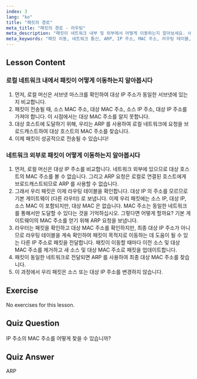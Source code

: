```yaml
---
index: 3
lang: "ko"
title: "패킷의 경로"
meta_title: "패킷의 경로 - 라우팅"
meta_description: "패킷이 네트워크 내부 및 외부에서 어떻게 이동하는지 알아보세요. 네트워크 통신을 위한 IP, MAC, ARP 및 라우팅 테이블을 이해하세요. Linux 네트워킹 여정을 시작하세요!"
meta_keywords: "패킷 이동, 네트워크 통신, ARP, IP 주소, MAC 주소, 라우팅 테이블, Linux 네트워킹, 초보자 가이드"
---
```


## Lesson Content

### 로컬 네트워크 내에서 패킷이 어떻게 이동하는지 알아봅시다

1. 먼저, 로컬 머신은 서브넷 마스크를 확인하여 대상 IP 주소가 동일한 서브넷에 있는지 비교합니다.
2. 패킷이 전송될 때, 소스 MAC 주소, 대상 MAC 주소, 소스 IP 주소, 대상 IP 주소를 가져야 합니다. 이 시점에서는 대상 MAC 주소를 알지 못합니다.
3. 대상 호스트에 도달하기 위해, 우리는 ARP 를 사용하여 로컬 네트워크에 요청을 브로드캐스트하여 대상 호스트의 MAC 주소를 찾습니다.
4. 이제 패킷이 성공적으로 전송될 수 있습니다!

### 네트워크 외부로 패킷이 어떻게 이동하는지 알아봅시다

1. 먼저, 로컬 머신은 대상 IP 주소를 비교합니다. 네트워크 외부에 있으므로 대상 호스트의 MAC 주소를 볼 수 없습니다. 그리고 ARP 요청은 로컬로 연결된 호스트에게 브로드캐스트되므로 ARP 를 사용할 수 없습니다.
2. 그래서 우리 패킷은 이제 라우팅 테이블을 확인합니다. 대상 IP 의 주소를 모르므로 기본 게이트웨이 (다른 라우터) 로 보냅니다. 이제 우리 패킷에는 소스 IP, 대상 IP, 소스 MAC 이 포함되지만, 대상 MAC 은 없습니다. MAC 주소는 동일한 네트워크를 통해서만 도달할 수 있다는 것을 기억하십시오. 그렇다면 어떻게 할까요? 기본 게이트웨이의 MAC 주소를 얻기 위해 ARP 요청을 보냅니다.
3. 라우터는 패킷을 확인하고 대상 MAC 주소를 확인하지만, 최종 대상 IP 주소가 아니므로 라우팅 테이블을 계속 확인하여 패킷이 목적지로 이동하는 데 도움이 될 수 있는 다른 IP 주소로 패킷을 전달합니다. 패킷이 이동할 때마다 이전 소스 및 대상 MAC 주소를 제거하고 새 소스 및 대상 MAC 주소로 패킷을 업데이트합니다.
4. 패킷이 동일한 네트워크로 전달되면 ARP 를 사용하여 최종 대상 MAC 주소를 찾습니다.
5. 이 과정에서 우리 패킷은 소스 또는 대상 IP 주소를 변경하지 않습니다.

## Exercise

No exercises for this lesson.

## Quiz Question

IP 주소의 MAC 주소를 어떻게 찾을 수 있습니까?

## Quiz Answer

ARP
